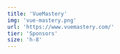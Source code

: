 ```yaml
---
title: 'VueMastery'
img: 'vue-mastery.png'
url: 'https://www.vuemastery.com/'
tier: 'Sponsors'
size: 'h-8'
---
```

